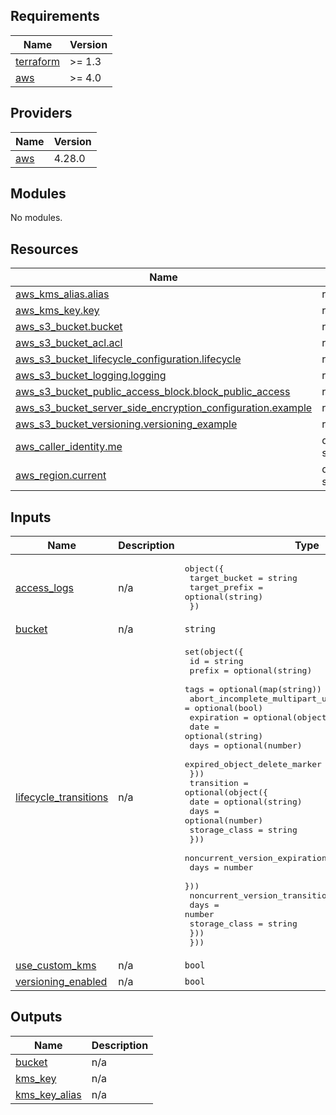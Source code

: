 ## Requirements

| Name | Version |
|------|---------|
| <a name="requirement_terraform"></a> [terraform](#requirement\_terraform) | >= 1.3 |
| <a name="requirement_aws"></a> [aws](#requirement\_aws) | >= 4.0 |

## Providers

| Name | Version |
|------|---------|
| <a name="provider_aws"></a> [aws](#provider\_aws) | 4.28.0 |

## Modules

No modules.

## Resources

| Name | Type |
|------|------|
| [aws_kms_alias.alias](https://registry.terraform.io/providers/hashicorp/aws/latest/docs/resources/kms_alias) | resource |
| [aws_kms_key.key](https://registry.terraform.io/providers/hashicorp/aws/latest/docs/resources/kms_key) | resource |
| [aws_s3_bucket.bucket](https://registry.terraform.io/providers/hashicorp/aws/latest/docs/resources/s3_bucket) | resource |
| [aws_s3_bucket_acl.acl](https://registry.terraform.io/providers/hashicorp/aws/latest/docs/resources/s3_bucket_acl) | resource |
| [aws_s3_bucket_lifecycle_configuration.lifecycle](https://registry.terraform.io/providers/hashicorp/aws/latest/docs/resources/s3_bucket_lifecycle_configuration) | resource |
| [aws_s3_bucket_logging.logging](https://registry.terraform.io/providers/hashicorp/aws/latest/docs/resources/s3_bucket_logging) | resource |
| [aws_s3_bucket_public_access_block.block_public_access](https://registry.terraform.io/providers/hashicorp/aws/latest/docs/resources/s3_bucket_public_access_block) | resource |
| [aws_s3_bucket_server_side_encryption_configuration.example](https://registry.terraform.io/providers/hashicorp/aws/latest/docs/resources/s3_bucket_server_side_encryption_configuration) | resource |
| [aws_s3_bucket_versioning.versioning_example](https://registry.terraform.io/providers/hashicorp/aws/latest/docs/resources/s3_bucket_versioning) | resource |
| [aws_caller_identity.me](https://registry.terraform.io/providers/hashicorp/aws/latest/docs/data-sources/caller_identity) | data source |
| [aws_region.current](https://registry.terraform.io/providers/hashicorp/aws/latest/docs/data-sources/region) | data source |

## Inputs

| Name | Description | Type | Default | Required |
|------|-------------|------|---------|:--------:|
| <a name="input_access_logs"></a> [access\_logs](#input\_access\_logs) | n/a | <pre>object({<br>    target_bucket = string<br>    target_prefix = optional(string)<br>  })</pre> | `null` | no |
| <a name="input_bucket"></a> [bucket](#input\_bucket) | n/a | `string` | n/a | yes |
| <a name="input_lifecycle_transitions"></a> [lifecycle\_transitions](#input\_lifecycle\_transitions) | n/a | <pre>set(object({<br>    id                                     = string<br>    prefix                                 = optional(string)<br>    tags                                   = optional(map(string))<br>    abort_incomplete_multipart_upload_days = optional(bool)<br>    expiration = optional(object({<br>      date                         = optional(string)<br>      days                         = optional(number)<br>      expired_object_delete_marker = optional(string)<br>    }))<br>    transition = optional(object({<br>      date          = optional(string)<br>      days          = optional(number)<br>      storage_class = string<br>    }))<br>    noncurrent_version_expiration = optional(object({<br>      days = number<br>    }))<br>    noncurrent_version_transition = optional(object({<br>      days          = number<br>      storage_class = string<br>    }))<br>  }))</pre> | `[]` | no |
| <a name="input_use_custom_kms"></a> [use\_custom\_kms](#input\_use\_custom\_kms) | n/a | `bool` | `true` | no |
| <a name="input_versioning_enabled"></a> [versioning\_enabled](#input\_versioning\_enabled) | n/a | `bool` | n/a | yes |

## Outputs

| Name | Description |
|------|-------------|
| <a name="output_bucket"></a> [bucket](#output\_bucket) | n/a |
| <a name="output_kms_key"></a> [kms\_key](#output\_kms\_key) | n/a |
| <a name="output_kms_key_alias"></a> [kms\_key\_alias](#output\_kms\_key\_alias) | n/a |
